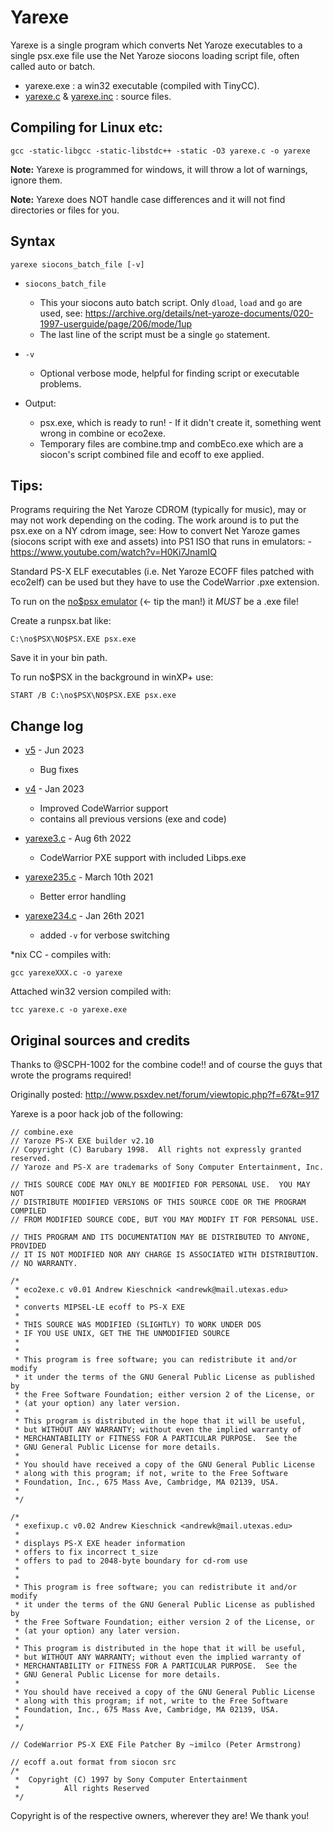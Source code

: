 # Yarexe

Yarexe is a single program which converts Net Yaroze executables to a single psx.exe file use the Net Yaroze siocons loading script file, often called auto or batch.

* yarexe.exe : a win32 executable (compiled with TinyCC).
* [yarexe.c](yarexe.c) & [yarexe.inc](yarexe.inc) : source files.


## Compiling for Linux etc:

    gcc -static-libgcc -static-libstdc++ -static -O3 yarexe.c -o yarexe

**Note:** Yarexe is programmed for windows, it will throw a lot of warnings, ignore them.

**Note:** Yarexe does NOT handle case differences and it will not find directories or files for you.


## Syntax

    yarexe siocons_batch_file [-v]

* `siocons_batch_file`
  * This your siocons auto batch script. Only `dload`, `load` and `go` are used, see: https://archive.org/details/net-yaroze-documents/020-1997-userguide/page/206/mode/1up
  * The last line of the script must be a single `go` statement.

* `-v`
  * Optional verbose mode, helpful for finding script or executable problems.

* Output:
  * psx.exe, which is ready to run! - If it didn't create it, something went wrong in combine or eco2exe.
  * Temporary files are combine.tmp and combEco.exe which are a siocon's script combined file and ecoff to exe applied.


## Tips:

Programs requiring the Net Yaroze CDROM (typically for music), may or may not work depending on the coding.
The work around is to put the psx.exe on a NY cdrom image, see: How to convert Net Yaroze games (siocons script with exe and assets) into PS1 ISO that runs in emulators: - https://www.youtube.com/watch?v=H0Ki7JnamIQ

Standard PS-X ELF executables (i.e. Net Yaroze ECOFF files patched with eco2elf) can be used but they have to use the CodeWarrior .pxe extension.

To run on the [no$psx emulator](http://problemkaputt.de/psx.htm) (<- tip the man!) it *MUST* be a .exe file!

Create a runpsx.bat like:

    C:\no$PSX\NO$PSX.EXE psx.exe

Save it in your bin path.

To run no$PSX in the background in winXP+ use:

    START /B C:\no$PSX\NO$PSX.EXE psx.exe


## Change log

* [v5](https://github.com/gwald/Yarexe/releases/tag/v5) - Jun 2023
  - Bug fixes

* [v4](https://github.com/gwald/Yarexe/releases/tag/v4) - Jan 2023
  - Improved CodeWarrior support
  - contains all previous versions (exe and code)

* [yarexe3.c](https://github.com/gwald/Yarexe/tree/3331cdf20a3c9bdf56c7c029210b2c7c9d3bcd44) - Aug 6th 2022
  - CodeWarrior PXE support with included Libps.exe

* [yarexe235.c](https://github.com/gwald/Yarexe/tree/44cb134fc67836ff616af2fd2c74240b947475c6) - March 10th 2021
  - Better error handling

* [yarexe234.c](https://github.com/gwald/Yarexe/tree/281b6984bc9135db4e01f45f9064d5d55eb007d2) - Jan 26th 2021
  - added `-v` for verbose switching

*nix CC - compiles with:

    gcc yarexeXXX.c -o yarexe

Attached win32 version compiled with:

    tcc yarexe.c -o yarexe.exe


## Original sources and credits

Thanks to @SCPH-1002 for the combine code!! and of course the guys that wrote the programs required!

Originally posted: http://www.psxdev.net/forum/viewtopic.php?f=67&t=917


Yarexe is a poor hack job of the following:

```
// combine.exe
// Yaroze PS-X EXE builder v2.10
// Copyright (C) Barubary 1998.  All rights not expressly granted reserved.
// Yaroze and PS-X are trademarks of Sony Computer Entertainment, Inc.

// THIS SOURCE CODE MAY ONLY BE MODIFIED FOR PERSONAL USE.  YOU MAY NOT
// DISTRIBUTE MODIFIED VERSIONS OF THIS SOURCE CODE OR THE PROGRAM COMPILED
// FROM MODIFIED SOURCE CODE, BUT YOU MAY MODIFY IT FOR PERSONAL USE.

// THIS PROGRAM AND ITS DOCUMENTATION MAY BE DISTRIBUTED TO ANYONE, PROVIDED
// IT IS NOT MODIFIED NOR ANY CHARGE IS ASSOCIATED WITH DISTRIBUTION.
// NO WARRANTY.
```

```
/*
 * eco2exe.c v0.01 Andrew Kieschnick <andrewk@mail.utexas.edu>
 *
 * converts MIPSEL-LE ecoff to PS-X EXE
 *
 * THIS SOURCE WAS MODIFIED (SLIGHTLY) TO WORK UNDER DOS
 * IF YOU USE UNIX, GET THE THE UNMODIFIED SOURCE
 *
 *
 * This program is free software; you can redistribute it and/or modify
 * it under the terms of the GNU General Public License as published by
 * the Free Software Foundation; either version 2 of the License, or
 * (at your option) any later version.
 *
 * This program is distributed in the hope that it will be useful,
 * but WITHOUT ANY WARRANTY; without even the implied warranty of
 * MERCHANTABILITY or FITNESS FOR A PARTICULAR PURPOSE.  See the
 * GNU General Public License for more details.
 *
 * You should have received a copy of the GNU General Public License
 * along with this program; if not, write to the Free Software
 * Foundation, Inc., 675 Mass Ave, Cambridge, MA 02139, USA.
 *
 */

/*
 * exefixup.c v0.02 Andrew Kieschnick <andrewk@mail.utexas.edu>
 *
 * displays PS-X EXE header information
 * offers to fix incorrect t_size
 * offers to pad to 2048-byte boundary for cd-rom use
 *
 *
 * This program is free software; you can redistribute it and/or modify
 * it under the terms of the GNU General Public License as published by
 * the Free Software Foundation; either version 2 of the License, or
 * (at your option) any later version.
 *
 * This program is distributed in the hope that it will be useful,
 * but WITHOUT ANY WARRANTY; without even the implied warranty of
 * MERCHANTABILITY or FITNESS FOR A PARTICULAR PURPOSE.  See the
 * GNU General Public License for more details.
 *
 * You should have received a copy of the GNU General Public License
 * along with this program; if not, write to the Free Software
 * Foundation, Inc., 675 Mass Ave, Cambridge, MA 02139, USA.
 *
 */
```

`// CodeWarrior PS-X EXE File Patcher By ~imilco (Peter Armstrong)`

```
// ecoff a.out format from siocon src
/*
 *	Copyright (C) 1997 by Sony Computer Entertainment
 *			All rights Reserved
 */
```

Copyright is of the respective owners, wherever they are! We thank you!
